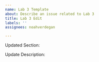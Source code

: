 ```yaml
---
name: Lab 3 Template
about: Describe an issue related to Lab 3
title: Lab 3 Edit
labels: ''
assignees: noahverdegan

---
```


Updated Section:

Update Description:
